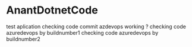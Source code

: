 # AnantDotnetCode
test aplication
checking code commit azdevops working ?
checking code azuredevops by buildnumber1
checking code azuredevops by buildnumber2
